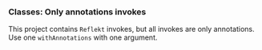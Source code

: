 ### Classes: Only annotations invokes

This project contains `Reflekt` invokes, but all invokes are only annotations. 
Use one `withAnnotations` with one argument.
